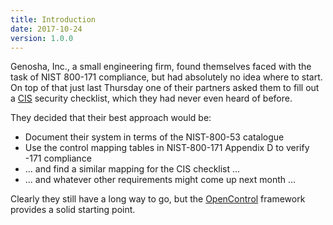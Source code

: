 ```yaml
---
title: Introduction
date: 2017-10-24
version: 1.0.0
---
```


Genosha, Inc., a small engineering firm, found themselves faced
with the task of NIST 800-171 compliance, but had absolutely no idea where
to start. On top of that just last Thursday one of their partners asked
them to fill out a [CIS] security checklist, which they had never even
heard of before.

They decided that their best approach would be:

- Document their system in terms of the NIST-800-53 catalogue
- Use the control mapping tables in NIST-800-171 Appendix D
  to verify -171 compliance
- ... and find a similar mapping for the CIS checklist ...
- ... and whatever other requirements might come up next month ...

Clearly they still have a long way to go, but the
[OpenControl] framework provides a solid starting point.

[OpenControl]: http://open-control.org/
[CIS]: https://www.cisecurity.org/
